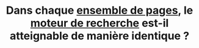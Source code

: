 ---
title: Dans chaque [ensemble de pages](#ensemble-de-pages), le [moteur de recherche](#moteur-de-recherche-interne-a-un-site-web) est-il atteignable de manière identique ?
---